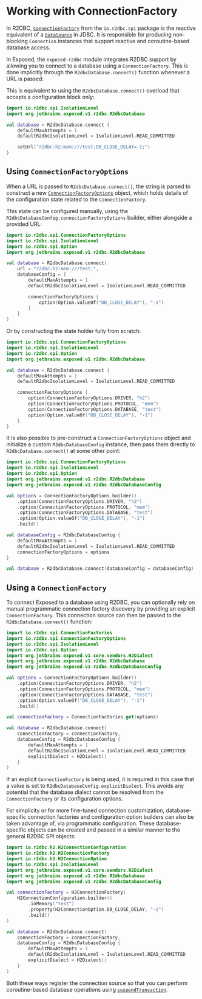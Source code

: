 # Working with ConnectionFactory

<primary-label ref="r2dbc"/>

In R2DBC, [`ConnectionFactory`](https://javadoc.io/doc/io.r2dbc/r2dbc-spi/latest/io/r2dbc/spi/ConnectionFactory.html)
from the `io.r2dbc.spi` package is the reactive equivalent of a [`DataSource`](Working-with-DataSource.md) in JDBC.
It is responsible for producing non-blocking `Connection` instances that support reactive and coroutine-based database
access.

In Exposed, the `exposed-r2dbc` module integrates R2DBC support by allowing you to connect to a database using a 
`ConnectionFactory`. This is done implicitly through the `R2dbcDatabase.connect()` function whenever a URL is passed:

<code-block lang="kotlin"
    src="exposed-databases-r2dbc/src/main/kotlin/org/example/R2DBCDatabases.kt"
    include-symbol="database" />

This is equivalent to using the `R2dbcDatabase.connect()` overload that accepts a configuration block only:

```kotlin
import io.r2dbc.spi.IsolationLevel
import org.jetbrains.exposed.v1.r2dbc.R2dbcDatabase

val database = R2dbcDatabase.connect {
    defaultMaxAttempts = 1
    defaultR2dbcIsolationLevel = IsolationLevel.READ_COMMITTED

    setUrl("r2dbc:h2:mem:///test;DB_CLOSE_DELAY=-1;")
}
```

## Using `ConnectionFactoryOptions`

When a URL is passed to `R2dbcDatabase.connect()`, the string is parsed to construct a new
[`ConnectionFactoryOptions`](https://r2dbc.io/spec/0.8.1.RELEASE/api/io/r2dbc/spi/ConnectionFactoryOptions.html) object,
which holds details of the configuration state related to the `ConnectionFactory`.

This state can be configured manually, using the `R2dbcDatabaseConfig.connectionFactoryOptions` builder, either alongside a provided URL:

```kotlin
import io.r2dbc.spi.ConnectionFactoryOptions
import io.r2dbc.spi.IsolationLevel
import io.r2dbc.spi.Option
import org.jetbrains.exposed.v1.r2dbc.R2dbcDatabase

val database = R2dbcDatabase.connect(
    url = "r2dbc:h2:mem:///test;",
    databaseConfig = {
        defaultMaxAttempts = 1
        defaultR2dbcIsolationLevel = IsolationLevel.READ_COMMITTED

        connectionFactoryOptions {
            option(Option.valueOf("DB_CLOSE_DELAY"), "-1")
        }
    }
)
```

Or by constructing the state holder fully from scratch:

```kotlin
import io.r2dbc.spi.ConnectionFactoryOptions
import io.r2dbc.spi.IsolationLevel
import io.r2dbc.spi.Option
import org.jetbrains.exposed.v1.r2dbc.R2dbcDatabase

val database = R2dbcDatabase.connect {
    defaultMaxAttempts = 1
    defaultR2dbcIsolationLevel = IsolationLevel.READ_COMMITTED

    connectionFactoryOptions {
        option(ConnectionFactoryOptions.DRIVER, "h2")
        option(ConnectionFactoryOptions.PROTOCOL, "mem")
        option(ConnectionFactoryOptions.DATABASE, "test")
        option(Option.valueOf("DB_CLOSE_DELAY"), "-1")
    }
}
```

It is also possible to pre-construct a `ConnectionFactoryOptions` object and initialize a custom `R2dbcDatabaseConfig` instance,
then pass them directly to `R2dbcDatabase.connect()` at some other point:

```kotlin
import io.r2dbc.spi.ConnectionFactoryOptions
import io.r2dbc.spi.IsolationLevel
import io.r2dbc.spi.Option
import org.jetbrains.exposed.v1.r2dbc.R2dbcDatabase
import org.jetbrains.exposed.v1.r2dbc.R2dbcDatabaseConfig

val options = ConnectionFactoryOptions.builder()
    .option(ConnectionFactoryOptions.DRIVER, "h2")
    .option(ConnectionFactoryOptions.PROTOCOL, "mem")
    .option(ConnectionFactoryOptions.DATABASE, "test")
    .option(Option.valueOf("DB_CLOSE_DELAY"), "-1")
    .build()

val databaseConfig = R2dbcDatabaseConfig {
    defaultMaxAttempts = 1
    defaultR2dbcIsolationLevel = IsolationLevel.READ_COMMITTED
    connectionFactoryOptions = options
}

val database = R2dbcDatabase.connect(databaseConfig = databaseConfig)
```

## Using a `ConnectionFactory`

To connect Exposed to a database using R2DBC, you can optionally rely on manual programmatic connection factory discovery
by providing an explicit `ConnectionFactory`. This connection source can then be passed to the `R2dbcDatabase.connect()` function:

```kotlin
import io.r2dbc.spi.ConnectionFactories
import io.r2dbc.spi.ConnectionFactoryOptions
import io.r2dbc.spi.IsolationLevel
import io.r2dbc.spi.Option
import org.jetbrains.exposed.v1.core.vendors.H2Dialect
import org.jetbrains.exposed.v1.r2dbc.R2dbcDatabase
import org.jetbrains.exposed.v1.r2dbc.R2dbcDatabaseConfig

val options = ConnectionFactoryOptions.builder()
    .option(ConnectionFactoryOptions.DRIVER, "h2")
    .option(ConnectionFactoryOptions.PROTOCOL, "mem")
    .option(ConnectionFactoryOptions.DATABASE, "test")
    .option(Option.valueOf("DB_CLOSE_DELAY"), "-1")
    .build()

val connectionFactory = ConnectionFactories.get(options)

val database = R2dbcDatabase.connect(
    connectionFactory = connectionFactory,
    databaseConfig = R2dbcDatabaseConfig {
        defaultMaxAttempts = 1
        defaultR2dbcIsolationLevel = IsolationLevel.READ_COMMITTED
        explicitDialect = H2Dialect()
    }
)
```

<note>
If an explicit <code>ConnectionFactory</code> is being used, it is required in this case that a value is set to
<code>R2dbcDatabaseConfig.explicitDialect</code>. This avoids any potential that the database dialect cannot be resolved
from the <code>ConnectionFactory</code> or its configuration options.
</note>

For simplicity or for more fine-tuned connection customization, database-specific connection factories and configuration
option builders can also be taken advantage of, via programmatic configuration. These database-specific objects can be
created and passed in a similar manner to the general R2DBC SPI objects:

```kotlin
import io.r2dbc.h2.H2ConnectionConfiguration
import io.r2dbc.h2.H2ConnectionFactory
import io.r2dbc.h2.H2ConnectionOption
import io.r2dbc.spi.IsolationLevel
import org.jetbrains.exposed.v1.core.vendors.H2Dialect
import org.jetbrains.exposed.v1.r2dbc.R2dbcDatabase
import org.jetbrains.exposed.v1.r2dbc.R2dbcDatabaseConfig

val connectionFactory = H2ConnectionFactory(
    H2ConnectionConfiguration.builder()
        .inMemory("test")
        .property(H2ConnectionOption.DB_CLOSE_DELAY, "-1")
        .build()
)

val database = R2dbcDatabase.connect(
    connectionFactory = connectionFactory,
    databaseConfig = R2dbcDatabaseConfig {
        defaultMaxAttempts = 1
        defaultR2dbcIsolationLevel = IsolationLevel.READ_COMMITTED
        explicitDialect = H2Dialect()
    }
)
```

Both these ways register the connection source so that you can perform coroutine-based database operations using
[`suspendTransaction`](Transactions.md#suspend-based-transaction).
